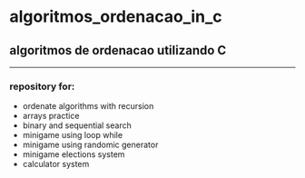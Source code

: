 # algoritmos_ordenacao_in_c
 ## algoritmos de ordenacao utilizando C
--- 
 ### repository for:
 
* ordenate algorithms with recursion
* arrays practice
* binary and sequential search
* minigame using loop while
* minigame using randomic generator
* minigame elections system 
* calculator system


